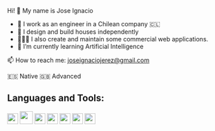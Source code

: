 Hi! 👋 My name is Jose Ignacio 

- 🔭 I work as an engineer in a Chilean company 🇨🇱
- 🏡 I design and build houses independently
- 👨🏻‍💻 I also create and maintain some commercial web applications. 
- 🌱 I’m currently learning Artificial Intelligence


📫 How to reach me: joseignaciojerez@gmail.com

:es: Native
:gb: Advanced

<h2>Languages and Tools:</h2>
  
  
<img src="https://raw.githubusercontent.com/jmnote/z-icons/master/svg/ruby.svg" width="25" height="25"/> <img src="https://raw.githubusercontent.com/jmnote/z-icons/master/svg/c.svg" width="30" height="30">
 <img src="https://raw.githubusercontent.com/jmnote/z-icons/master/svg/javascript.svg" width="25" height="25">
 <img src="https://raw.githubusercontent.com/jmnote/z-icons/master/svg/python.svg" width="25" height="25">
 <img src="https://raw.githubusercontent.com/jmnote/z-icons/master/svg/git.svg" width="25" height="25">
 <img src="https://raw.githubusercontent.com/jmnote/z-icons/master/svg/github.svg" width="25" height="25">
 <img src="https://raw.githubusercontent.com/jmnote/z-icons/master/svg/bootstrap.svg" width="25" height="25">
 
   
  






